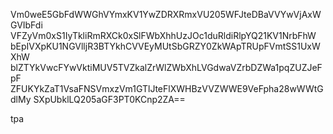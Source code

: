Vm0weE5GbFdWWGhVYmxKV1YwZDRXRmxVU205WFJteDBaVVYwVjAxWGVIbFdi
VFZyVm0xS1IyTkliRmRXCk0xSlFWbXhhUzJOc1duRldiRlpYQ21KV1NrbFhW
bEpIVXpKU1NGVlljR3BTYkhCVVEyMUtSbGRZY0ZkWApTRUpFVmtSS1UxWXhW
blZTYkVwcFYwVktiMUV5TVZkalZrWlZWbXhLVGdwaVZrbDZWa1pqZUZJeFpF
ZFUKYkZaT1VsaFNSVmxzVm1GTlJteFlXWHBzVVZWWE9VeFpha28wWWtGdlMy
SXpUbklLQ205aGF3PT0KCnp2ZA==

tpa